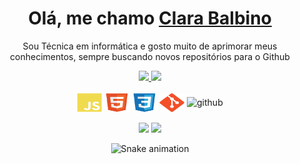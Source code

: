 <div>
  
  <h1 align="center">
    Olá, me chamo 
    <a href="https://www.linkedin.com/in/clara-balbino/">Clara Balbino </a>
  </h1>
  
  <p align="center">
    Sou Técnica em informática e gosto muito de aprimorar meus conhecimentos, sempre buscando novos repositórios para o Github
  </p>
  
</div>

<div align="center">
  <a href="https://github.com/ClaraBalbino">
    <img height="150em" src="https://github-readme-stats.vercel.app/api?username=ClaraBalbino&count_private=true&include_all_commits=true&show_icons=true&theme=dracula&hide_border=false&show_owner=true"/>
    <img height="150em" src="https://github-readme-stats.vercel.app/api/top-langs/?username=ClaraBalbino&theme=dracula&hide_border=false&&layout=compact"/>
  </a>
</div>

<div align="center" valign="top"><br>
  <img align="center" alt="Js" height="30" width="40" src="https://raw.githubusercontent.com/devicons/devicon/master/icons/javascript/javascript-plain.svg">
  <img align="center" alt="HTML" height="30" width="40" src="https://raw.githubusercontent.com/devicons/devicon/master/icons/html5/html5-original.svg">
  <img align="center" alt="CSS" height="30" width="40" src="https://raw.githubusercontent.com/devicons/devicon/master/icons/css3/css3-original.svg">
  <img align="center" alt="git" height="30" width="40" src="https://raw.githubusercontent.com/devicons/devicon/master/icons/git/git-original.svg">
  <img align="center" alt="github" height="35" width="35" src="https://www.logotypes101.com/logos/612/3BF36CF1857F8854E2C416AC23E2397F/github_logo.png">
</div><br>

<div align="center">
  <a href="https://www.linkedin.com/in/clara-balbino/" target="_blank"><img src="https://img.shields.io/badge/-LinkedIn-%230077B5?style=for-the-badge&logo=linkedin&logoColor=white" target="_blank"></a> 
  <a href="clarabalbinoo30@gmail.com"><img src="https://img.shields.io/badge/-Gmail-%23333?style=for-the-badge&logo=gmail&logoColor=white" target="_blank"></a>
</div>

<div align="center">

  ![Snake animation](https://github.com/ClaraBalbino/ClaraBalbino/blob/output/github-contribution-grid-snake.svg)
  
</div>
